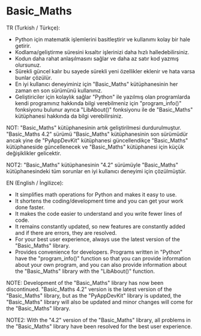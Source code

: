 # Basic_Maths

TR (Turkish / Türkçe):

* Python için matematik işlemlerini basitleştirir ve kullanımı kolay bir hale getirir.
* Kodlama/geliştirme süresini kısaltır işlerinizi daha hızlı halledebilirsiniz.
* Kodun daha rahat anlaşılmasını sağlar ve daha az satır kod yazmış olursunuz.
* Sürekli güncel kalır bu sayede sürekli yeni özellikler eklenir ve hata varsa bunlar çözülür.
* En iyi kullanıcı deneyiminiz için "Basic_Maths" kütüphanesinin her zaman en son sürümünü kullanınız.
* Geliştiriciler için kolaylık sağlar "Python" ile yazılmış olan programlarda kendi programınız hakkında bilgi verebilmeniz için "program_info()" fonksiyonu bulunur ayrıca "LibAbout()" fonksiyonu ile de "Basic_Maths" kütüphanesi hakkında da bilgi verebilirsiniz.

NOT: "Basic_Maths" kütüphanesinin artık geliştirilmesi durdurulmuştur. "Basic_Maths 4.2" sürümü "Basic_Maths" kütüphanesinin son sürümüdür ancak yine de "PyAppDevKit" kütüphanesi güncellendikçe "Basic_Maths" kütüphaneside güncellenecek ve "Basic_Maths" kütüphanesi için küçük değişiklikler gelicektir.

NOT2: "Basic_Maths" kütüphanesinin "4.2" sürümüyle "Basic_Maths" kütüphanesindeki tüm sorunlar en iyi kullanıcı deneyimi için çözülmüştür.

EN (English / İngilizce):

* It simplifies math operations for Python and makes it easy to use.
* It shortens the coding/development time and you can get your work done faster.
* It makes the code easier to understand and you write fewer lines of code.
* It remains constantly updated, so new features are constantly added and if there are errors, they are resolved.
* For your best user experience, always use the latest version of the "Basic_Maths" library.
* Provides convenience for developers. Programs written in "Python" have the "program_info()" function so that you can provide information about your own program, and you can also provide information about the "Basic_Maths" library with the "LibAbout()" function.

NOTE: Development of the "Basic_Maths" library has now been discontinued. "Basic_Maths 4.2" version is the latest version of the "Basic_Maths" library, but as the "PyAppDevKit" library is updated, the "Basic_Maths" library will also be updated and minor changes will come for the "Basic_Maths" library.

NOTE2: With the "4.2" version of the "Basic_Maths" library, all problems in the "Basic_Maths" library have been resolved for the best user experience.